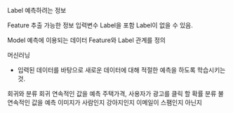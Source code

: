 Label
예측하려는 정보

Feature
추출 가능한 정보
입력변수
Label을 포함
Label이 없을 수 있음.

Model
예측에 이용되는 데이터
Feature와 Label 관계를 정의

머신러닝
- 입력된 데이터를 바탕으로 새로운 데이터에 대해
 적절한 예측을 하도록 학습시키는 것.


회귀와 분류
회귀
연속적인 값을 예측
  주택가격, 사용자가 광고를 클릭 할 확률
분류
불 연속적인 값을 예측
  이미지가 사람인지 강아지인지
  이메일이 스팸인지 아닌지
